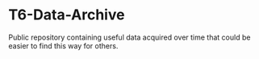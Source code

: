 # T6-Data-Archive
Public repository containing useful data acquired over time that could be easier to find this way for others.
